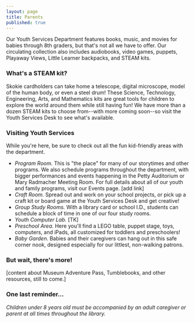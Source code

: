 ```yaml
---
layout: page
title: Parents
published: true
---
```


Our Youth Services Department features books, music, and movies for babies through 8th graders, but that's not all we have to offer. Our circulating collection also includes audiobooks, video games, puppets, Playaway Views, Little Learner backpacks, and STEAM kits.

### What's a STEAM kit?
Skokie cardholders can take home a telescope, digital microscope, model of the human body, or even a steel drum! These Science, Technology, Engineering, Arts, and Mathematics kits are great tools for children to explore the world around them while still having fun! We have more than a dozen STEAM kits to choose from--with more coming soon--so visit the Youth Services Desk to see what's available.

### Visiting Youth Services
While you're here, be sure to check out all the fun kid-friendly areas with the department.
- *Program Room.* This is "the place" for many of our storytimes and other programs. We also schedule programs throughout the department, with bigger performances and events happening in the Petty Auditorium or Mary Radmacher Meeting Room. For full details about all of our youth and family programs, visit our Events page. [add link]
- *Craft Room.* Spread out and work on your school projects, or pick up a craft kit or board game at the Youth Services Desk and get creative!
- *Group Study Rooms.* With a library card or school I.D., students can schedule a block of time in one of our four study rooms.
- *Youth Computer Lab.* [TK]
- *Preschool Area.* Here you'll find a LEGO table, puppet stage, toys, computers, and iPads, all customized for toddlers and preschoolers!
- *Baby Garden.* Babies and their caregivers can hang out in this safe corner nook, designed especially for our littlest, non-walking patrons.

### But wait, there's more!
[content about Museum Adventure Pass, Tumblebooks, and other resources, still to come.]

### One last reminder...
*Children under 8 years old must be accompanied by an adult caregiver or parent  at all times throughout the library.*













